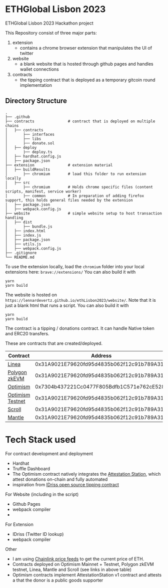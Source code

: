 # ETHGlobal Lisbon 2023
ETHGlobal Lisbon 2023 Hackathon project

This Repository consist of three major parts:

1) extension
   - contains a chrome browser extension that manipulates the UI of twitter
2) website
   - a blank website that is hosted through github pages and handles wallet connections
3) contracts
   - the tipping contract that is deployed as a temporary gitcoin round implementation
    

## Directory Structure

```
.
├── .github                     
├── contracts               # contract that is deployed on multiple chains
│   ├── contracts                  
│       ├── interfaces                  
│       ├── libs                  
│       ├── donate.sol               
│   ├── deploy         
│       ├── deploy.ts   
│   ├── hardhat.config.js       
│   ├── package.json       
├── extension               # extension material      
│   ├── buildResults                
│       ├── chromium        # load this folder to run extension locally       
│   ├── src                 
│       ├── chromium        # Holds chrome specific files (content scripts, manifest, service worker)        
│       ├── common          # In preparation of adding firefox support, this holds general files needed by the extension
│   ├── package.json      
│   ├── webpack.config.js      
├── website                 # simple website setup to host transaction handling
│   ├── dist     
│       ├── bundle.js     
│   ├── index.html     
│   ├── index.js     
│   ├── package.json     
│   ├── utils.js     
│   ├── webpack.config.js     
├── .gitignore             
└── README.md
```

To use the extension locally, load the `chromium` folder into your local extensions here: `brave://extensions/`
You can also build it with
```commandline
yarn
yarn build
```

The website is hosted on `https://lennardevertz.github.io/ethLisbon2023/website/`. Note that it is just a blank html that runs a script.
You can also build it with
```commandline
yarn
yarn build
```

The contract is a tipping / donations contract. It can handle Native token and ERC20 transfers.

These are contracts that are created/deployed.

| Contract                                                                                                  | Address                                    |
|-----------------------------------------------------------------------------------------------------------|--------------------------------------------|
| [Linea](https://explorer.goerli.linea.build/address/0x31A9021E79620fd95d4835b062f12c91b789A31b)           | 0x31A9021E79620fd95d4835b062f12c91b789A31b |
| [Polygon zkEVM](https://testnet-zkevm.polygonscan.com/address/0x31a9021e79620fd95d4835b062f12c91b789a31b) | 0x31A9021E79620fd95d4835b062f12c91b789A31b |
| [Optimism](https://optimistic.etherscan.io/address/0x7304b437221cc0477f805bdfb1c571e762ce528a)            | 0x7304b437221Cc0477F805Bdfb1C571e762cE528a |
| [Optimism Testnet](https://goerli-optimism.etherscan.io/address/0x31a9021e79620fd95d4835b062f12c91b789a31b)    | 0x31A9021E79620fd95d4835b062f12c91b789A31b |
| [Scroll](https://blockscout.scroll.io/address/0x31A9021E79620fd95d4835b062f12c91b789A31b)                 | 0x31A9021E79620fd95d4835b062f12c91b789A31b |
| [Mantle](https://explorer.testnet.mantle.xyz/address/0x31A9021E79620fd95d4835b062f12c91b789A31b)          | 0x31A9021E79620fd95d4835b062f12c91b789A31b |



# Tech Stack used
For contract development and deployment
- Hardhat
- Truffle Dashboard
- The Optimism contract natively integrates the [Attestation Station](https://github.com/ethereum-optimism/optimism/blob/willc/alpha-final/packages/atst/docs/sdk.md), which attest donations on-chain and fully automated
- inspiration from [IDriss open source tipping contract](https://github.com/idriss-crypto/contracts/blob/main/src/contracts/Tipping.sol)

For Website (including in the script)
- Github Pages
- webpack compiler
- 
For Extension
- IDriss (Twitter ID lookup)
- webpack compiler

Other
- I am using [Chainlink price feeds](https://github.com/lennardevertz/ethLisbon2023/blob/main/website/index.js) to get the current price of ETH.
- Contracts deployed on Optimism Mainnet + Testnet, Polygon zkEVM testnet, Linea, Mantle and Scroll (see links in above table)
- Optimism contracts implement AttestationStation v1 contract and attests a that the donor is a public goods supporter